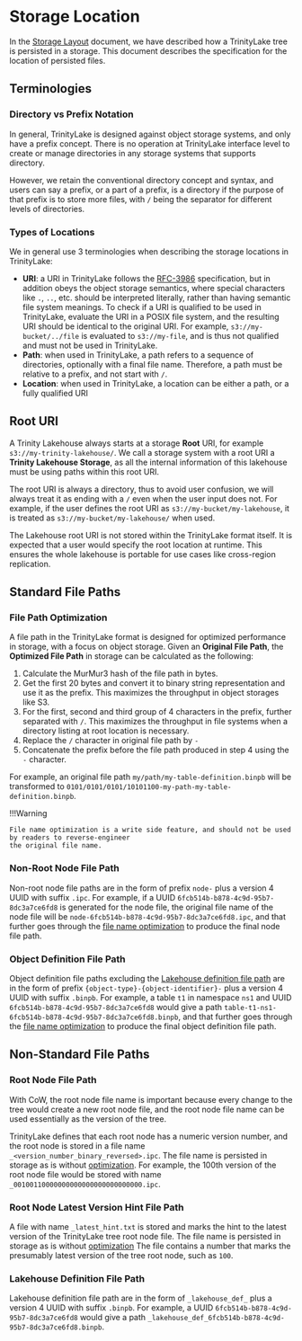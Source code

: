 # Storage Location

In the [Storage Layout](./storage-layout.md) document, we have described how a TrinityLake tree is persisted in a storage.
This document describes the specification for the location of persisted files.

## Terminologies

### Directory vs Prefix Notation

In general, TrinityLake is designed against object storage systems, and only have a prefix concept.
There is no operation at TrinityLake interface level to create or manage directories in any storage systems that supports directory.

However, we retain the conventional directory concept and syntax, and users can say a prefix, or a part of a prefix, 
is a directory if the purpose of that prefix is to store more files, with `/` being the separator for different levels of directories.

### Types of Locations

We in general use 3 terminologies when describing the storage locations in TrinityLake:

- **URI**: a URI in TrinityLake follows the [RFC-3986](https://datatracker.ietf.org/doc/html/rfc3986) specification,
  but in addition obeys the object storage semantics, where special characters like `.`, `..`, etc. should be interpreted literally,
  rather than having semantic file system meanings. To check if a URI is qualified to be used in TrinityLake, evaluate the URI in a
  POSIX file system, and the resulting URI should be identical to the original URI. For example, `s3://my-bucket/../file` is evaluated
  to `s3://my-file`, and is thus not qualified and must not be used in TrinityLake.
- **Path**: when used in TrinityLake, a path refers to a sequence of directories, optionally with a final file name. 
  Therefore, a path must be relative to a prefix, and not start with `/`.
- **Location**: when used in TrinityLake, a location can be either a path, or a fully qualified URI

## Root URI

A Trinity Lakehouse always starts at a storage **Root** URI, for example `s3://my-trinity-lakehouse/`.
We call a storage system with a root URI a **Trinity Lakehouse Storage**, as all the internal information of this lakehouse
must be using paths within this root URI.

The root URI is always a directory, thus to avoid user confusion, we will always treat it as 
ending with a `/` even when the user input does not.
For example, if the user defines the root URI as `s3://my-bucket/my-lakehouse`,
it is treated as `s3://my-bucket/my-lakehouse/` when used.

The Lakehouse root URI is not stored within the TrinityLake format itself.
It is expected that a user would specify the root location at runtime.
This ensures the whole lakehouse is portable for use cases like cross-region replication.

## Standard File Paths

### File Path Optimization

A file path in the TrinityLake format is designed for optimized performance in storage, with a focus on object storage.
Given an **Original File Path**, the **Optimized File Path** in storage can be calculated as the following:

1. Calculate the MurMur3 hash of the file path in bytes.
2. Get the first 20 bytes and convert it to binary string representation and use it as the prefix. 
   This maximizes the throughput in object storages like S3.
3. For the first, second and third group of 4 characters in the prefix, further separated with `/`. 
   This maximizes the throughput in file systems when a directory listing at root location is necessary.
4. Replace the `/` character in original file path by `-`
5. Concatenate the prefix before the file path produced in step 4 using the `-` character.

For example, an original file path `my/path/my-table-definition.binpb` will be transformed to 
`0101/0101/0101/10101100-my-path-my-table-definition.binpb`.

!!!Warning
    
    File name optimization is a write side feature, and should not be used by readers to reverse-engineer
    the original file name.


### Non-Root Node File Path

Non-root node file paths are in the form of prefix `node-` plus a version 4 UUID with suffix `.ipc`.
For example, if a UUID `6fcb514b-b878-4c9d-95b7-8dc3a7ce6fd8` is generated for the node file,
the original file name of the node file will be `node-6fcb514b-b878-4c9d-95b7-8dc3a7ce6fd8.ipc`,
and that further goes through the [file name optimization](./storage-location#optimized-file-name)
to produce the final node file path.

### Object Definition File Path

Object definition file paths excluding the [Lakehouse definition file path](#lakehouse-definition-file-path)
are in the form of prefix `{object-type}-{object-identifier}-` plus a version 4 UUID
with suffix `.binpb`.
For example, a table `t1` in namespace `ns1` and UUID `6fcb514b-b878-4c9d-95b7-8dc3a7ce6fd8` would give a path
`table-t1-ns1-6fcb514b-b878-4c9d-95b7-8dc3a7ce6fd8.binpb`,
and that further goes through the [file name optimization](./storage-location#optimized-file-name)
to produce the final object definition file path.

## Non-Standard File Paths

### Root Node File Path

With CoW, the root node file name is important because every change to the tree would create a new root node file,
and the root node file name can be used essentially as the version of the tree.

TrinityLake defines that each root node has a numeric version number,
and the root node is stored in a file name `_<version_number_binary_reversed>.ipc`.
The file name is persisted in storage as is without [optimization](./storage-location#optimized-file-name).
For example, the 100th version of the root node file would be stored with name `_00100110000000000000000000000000.ipc`.

### Root Node Latest Version Hint File Path

A file with name `_latest_hint.txt` is stored and marks the hint to the latest version of the TrinityLake tree root node file.
The file name is persisted in storage as is without [optimization](./storage-location#optimized-file-name)
The file contains a number that marks the presumably latest version of the tree root node, such as `100`.

### Lakehouse Definition File Path

Lakehouse definition file path are in the form of `_lakehouse_def_` plus a version 4 UUID with suffix `.binpb`.
For example, a UUID `6fcb514b-b878-4c9d-95b7-8dc3a7ce6fd8` would give a path
`_lakehouse_def_6fcb514b-b878-4c9d-95b7-8dc3a7ce6fd8.binpb`.
